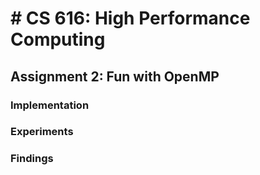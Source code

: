 # # CS 616: High Performance Computing

## Assignment 2: Fun with OpenMP

### Implementation

### Experiments

### Findings